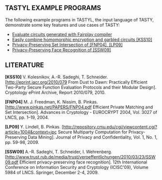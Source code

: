 TASTYL EXAMPLE PROGRAMS
---
The following example programs in TASTYL, the input language of TASTY, demonstrate some key features and use cases of TASTY:

 * [Evaluate circuits generated with Fairplay compiler](http://code.google.com/p/tastyproject/source/browse/tastyl/examples/fairplay_circuit.py)
 * [Easily combine homomorphic encryption and garbled circuits [KSS10]](http://code.google.com/p/tastyproject/source/browse/tastyl/examples/reference.py)
 * [Privacy-Preserving Set Intersection of [FNP04], [LP09]](http://code.google.com/p/tastyproject/source/browse/tastyl/examples/set_intersection.py)
 * [Privacy-Preserving Face Recognition of [SSW09]](http://code.google.com/p/tastyproject/source/browse/tastyl/examples/face_recognition.py)

LITERATURE
---

**[KSS10]** V. Kolesnikov, A.-R. Sadeghi, T. Schneider. [http://eprint.iacr.org/2010/079 From Dust to Dawn: Practically Efficient Two-Party Secure Function Evaluation Protocols and their Modular Design]. Cryptology ePrint Archive, Report 2010/079, 2010.

**[FNP04]** M. J. Freedman, K. Nissim, B. Pinkas. [http://www.pinkas.net/PAPERS/FNP04.pdf Efficient Private Matching and Set Intersection]. Advances in Cryptology - EUROCRYPT 2004, Vol. 3027 of LNCS, pp. 1–19, 2004.

**[LP09]** Y. Lindell, B. Pinkas. [http://repository.cmu.edu/cgi/viewcontent.cgi?article=1004&context=jpc Secure Multiparty Computation for Privacy-Preserving Data Mining]. Journal of Privacy and Confidentiality, Vol. 1, No. 1, pp. 59-98, 2009.

**[SSW09]** A.-R. Sadeghi, T. Schneider, I. Wehrenberg. [http://www.trust.rub.de/media/trust/veroeffentlichungen/2010/03/23/SSW09.pdf Efficient privacy-preserving face recognition]. 12th International Conference on Information Security and Cryptology (ICISC'09), Volume 5984 of LNCS. Springer, December 2-4, 2009.
